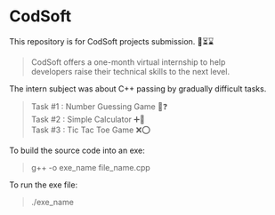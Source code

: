 # CodSoft
This repository is for CodSoft projects submission. 📣⏳⌛
>CodSoft offers a one-month virtual internship to help<br>
developers raise their technical skills to the next level.

The intern subject was about C++ passing by gradually difficult tasks.
>Task #1 : Number Guessing Game 🤔❓<br>
Task #2 : Simple Calculator ➕🟰 <br>
Task #3 : Tic Tac Toe Game ❌⭕ <br>

To build the source code into an exe:
>g++ -o exe_name file_name.cpp

To run the exe file:
>./exe_name


